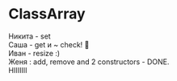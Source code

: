 # ClassArray
Никита - set  
Саша - get и ~ check! 🤘  
Иван - resize  :)  
Женя : add, remove and 2 constructors - DONE.  
HIIIIIII